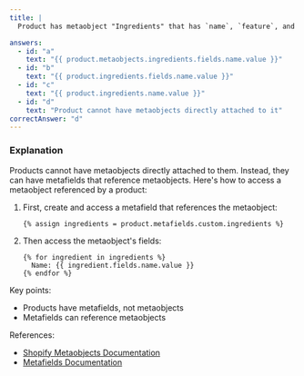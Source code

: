```yaml
---
title: |
  Product has metaobject "Ingredients" that has `name`, `feature`, and `photo` fields. How to access the name? 🧪

answers:
  - id: "a"
    text: "{{ product.metaobjects.ingredients.fields.name.value }}"
  - id: "b"
    text: "{{ product.ingredients.fields.name.value }}"
  - id: "c"
    text: "{{ product.ingredients.name.value }}"
  - id: "d"
    text: "Product cannot have metaobjects directly attached to it"
correctAnswer: "d"
---
```


### Explanation

Products cannot have metaobjects directly attached to them. Instead, they can have metafields that reference metaobjects. Here's how to access a metaobject referenced by a product:

1. First, create and access a metafield that references the metaobject:
   ```liquid
   {% assign ingredients = product.metafields.custom.ingredients %}
   ```

2. Then access the metaobject's fields:
   ```liquid
   {% for ingredient in ingredients %}
     Name: {{ ingredient.fields.name.value }}
   {% endfor %}
   ```

Key points:
- Products have metafields, not metaobjects
- Metafields can reference metaobjects

References:
- [Shopify Metaobjects Documentation](https://shopify.dev/docs/api/liquid/objects/metaobject)
- [Metafields Documentation](https://shopify.dev/docs/api/liquid/objects/metafield) 